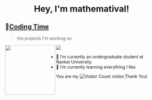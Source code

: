 <h1 align="center">
  Hey, I'm mathematival!
</h1>


## 🌠[Coding Time](https://wakatime.com/@Younger)
> the projects I'm working on

<!-- ![My stats](https://github-readme-stats.vercel.app/api?username=mathematival&theme=calm&show_icons=true) -->
<!-- ![Top Langs](https://github-readme-stats.vercel.app/api/top-langs/?username=mathematival&hide=html,css,Jupyter+Notebook,ruby,javascript&theme=calm&langs_count=6) -->

<div>
    <img height="165" align="left" src="https://github-readme-stats.vercel.app/api?username=mathematival&theme=calm&show_icons=true" />
    <img src="https://github-readme-stats.vercel.app/api/top-langs/?username=mathematival&hide=html,css,Jupyter+Notebook,ruby,javascript&theme=calm&langs_count=6&layout=compact" />
</div>

- 🔭 I’m currently an undergraduate student at Nankai University.
- 🌱 I’m currently learning everything I like.

You are my ![Visitor Count](https://profile-counter.glitch.me/lxmliu2002/count.svg) visitor,Thank You!
